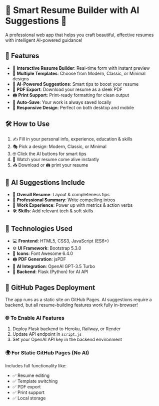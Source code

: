 # 💼 Smart Resume Builder with AI Suggestions 🤖

A professional web app that helps you craft beautiful, effective resumes with intelligent AI-powered guidance!

## 🚀 Features

- 📝 **Interactive Resume Builder**: Real-time form with instant preview  
- 🎨 **Multiple Templates**: Choose from Modern, Classic, or Minimal designs  
- 🤖 **AI-Powered Suggestions**: Smart tips to boost your resume  
- 📄 **PDF Export**: Download your resume as a sleek PDF  
- 🖨️ **Print Support**: Print-ready formatting for clean output  
- 💾 **Auto-Save**: Your work is always saved locally  
- 📱 **Responsive Design**: Perfect on both desktop and mobile  



## 🛠️ How to Use

1. ✍️ Fill in your personal info, experience, education & skills  
2. 🎭 Pick a design: Modern, Classic, or Minimal  
3. 🤓 Click the AI buttons for smart tips  
4. 👀 Watch your resume come alive instantly  
5. 📥 Download or 🖨️ print your resume  

## 🧠 AI Suggestions Include

- 🧩 **Overall Resume**: Layout & completeness tips  
- 💬 **Professional Summary**: Write compelling intros  
- 💼 **Work Experience**: Power up with metrics & action verbs  
- 🛠️ **Skills**: Add relevant tech & soft skills  

## 🧰 Technologies Used

- 💻 **Frontend**: HTML5, CSS3, JavaScript (ES6+)  
- ⚙️ **UI Framework**: Bootstrap 5.3.0  
- 🌟 **Icons**: Font Awesome 6.4.0  
- 🖨️ **PDF Generation**: jsPDF  
- 🧠 **AI Integration**: OpenAI GPT-3.5 Turbo  
- 🐍 **Backend**: Flask (Python) for AI API  

## 🚀 GitHub Pages Deployment

The app runs as a static site on GitHub Pages. AI suggestions require a backend, but all resume-building features work fully in-browser!

### 🌐 To Enable AI Features

1. Deploy Flask backend to Heroku, Railway, or Render  
2. Update API endpoint in `script.js`  
3. Set your OpenAI API key in the backend environment  

### 🌍 For Static GitHub Pages (No AI)

Includes full functionality like:  
- ✅ Resume editing  
- ✅ Template switching  
- ✅ PDF export  
- ✅ Print support  
- ✅ Local storage
